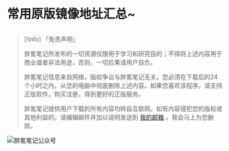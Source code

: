 # 常用原版镜像地址汇总~



## 

> [!info] 「免责声明」
>
> 胖氪笔记所发布的一切资源仅限用于学习和研究目的；不得将上述内容用于商业或者非法用途，否则，一切后果请用户自负。
>
> 胖氪笔记信息来自网络，版权争议与胖氪笔记无关。您必须在下载后的24个小时之内，从您的电脑中彻底删除上述内容。如果您喜欢该程序，请支持正版软件，购买注册，得到更好的正版服务。
>
> 胖氪笔记提供用户下载的所有内容均转自互联网。如有内容侵犯您的版权或其他利益的，请编辑邮件并加以说明发送到 [我的邮箱](/weekly/2024/000#联系博主) 。我会马上为您删除。

![胖氪笔记公众号](https://img.pknote.top/blog/202404121423456.png)